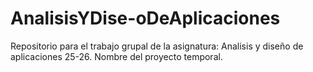 # AnalisisYDise-oDeAplicaciones
Repositorio para el trabajo grupal de la asignatura: Analisis y diseño de aplicaciones 25-26. Nombre del proyecto temporal.
